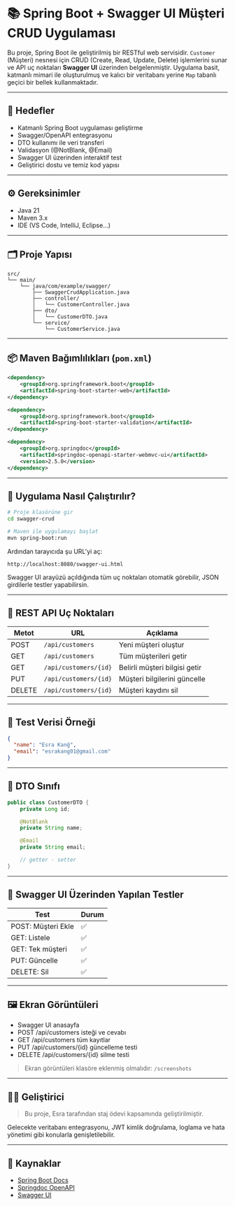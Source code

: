 # 📚 Spring Boot + Swagger UI Müşteri CRUD Uygulaması

Bu proje, Spring Boot ile geliştirilmiş bir RESTful web servisidir. `Customer` (Müşteri) nesnesi için CRUD (Create, Read, Update, Delete) işlemlerini sunar ve API uç noktaları **Swagger UI** üzerinden belgelenmiştir. Uygulama basit, katmanlı mimari ile oluşturulmuş ve kalıcı bir veritabanı yerine `Map` tabanlı geçici bir bellek kullanmaktadır.

---

## 🎯 Hedefler

* Katmanlı Spring Boot uygulaması geliştirme
* Swagger/OpenAPI entegrasyonu
* DTO kullanımı ile veri transferi
* Validasyon (@NotBlank, @Email)
* Swagger UI üzerinden interaktif test
* Geliştirici dostu ve temiz kod yapısı

---

## ⚙️ Gereksinimler

* Java 21
* Maven 3.x
* IDE (VS Code, IntelliJ, Eclipse...)

---

## 🗂️ Proje Yapısı

```
src/
└── main/
    └── java/com/example/swagger/
        ├── SwaggerCrudApplication.java
        ├── controller/
        │   └── CustomerController.java
        ├── dto/
        │   └── CustomerDTO.java
        └── service/
            └── CustomerService.java
```

---

## 📦 Maven Bağımlılıkları (`pom.xml`)

```xml
<dependency>
    <groupId>org.springframework.boot</groupId>
    <artifactId>spring-boot-starter-web</artifactId>
</dependency>

<dependency>
    <groupId>org.springframework.boot</groupId>
    <artifactId>spring-boot-starter-validation</artifactId>
</dependency>

<dependency>
    <groupId>org.springdoc</groupId>
    <artifactId>springdoc-openapi-starter-webmvc-ui</artifactId>
    <version>2.5.0</version>
</dependency>
```

---

## 🚀 Uygulama Nasıl Çalıştırılır?

```bash
# Proje klasörüne gir
cd swagger-crud

# Maven ile uygulamayı başlat
mvn spring-boot:run
```

Ardından tarayıcıda şu URL'yi aç:

```
http://localhost:8080/swagger-ui.html
```

Swagger UI arayüzü açıldığında tüm uç noktaları otomatik görebilir, JSON girdilerle testler yapabilirsin.

---

## 🔗 REST API Uç Noktaları

| Metot  | URL                   | Açıklama                      |
| ------ | --------------------- | ----------------------------- |
| POST   | `/api/customers`      | Yeni müşteri oluştur          |
| GET    | `/api/customers`      | Tüm müşterileri getir         |
| GET    | `/api/customers/{id}` | Belirli müşteri bilgisi getir |
| PUT    | `/api/customers/{id}` | Müşteri bilgilerini güncelle  |
| DELETE | `/api/customers/{id}` | Müşteri kaydını sil           |

---

## 🧪 Test Verisi Örneği

```json
{
  "name": "Esra Kanğ",
  "email": "esrakang01@gmail.com"
}
```

---

## 🧾 DTO Sınıfı

```java
public class CustomerDTO {
    private Long id;

    @NotBlank
    private String name;

    @Email
    private String email;

    // getter - setter
}
```

---

## 🧪 Swagger UI Üzerinden Yapılan Testler

| Test               | Durum |
| ------------------ | ----- |
| POST: Müşteri Ekle | ✅     |
| GET: Listele       | ✅     |
| GET: Tek müşteri   | ✅     |
| PUT: Güncelle      | ✅     |
| DELETE: Sil        | ✅     |

---

## 🖼️ Ekran Görüntüleri

* Swagger UI anasayfa
* POST /api/customers isteği ve cevabı
* GET /api/customers tüm kayıtlar
* PUT /api/customers/{id} güncelleme testi
* DELETE /api/customers/{id} silme testi

> Ekran görüntüleri klasöre eklenmiş olmalıdır: `/screenshots`

---

## 👩‍💻 Geliştirici

> Bu proje, Esra tarafından staj ödevi kapsamında geliştirilmiştir.

Gelecekte veritabanı entegrasyonu, JWT kimlik doğrulama, loglama ve hata yönetimi gibi konularla genişletilebilir.

---

## 🔗 Kaynaklar

* [Spring Boot Docs](https://spring.io/projects/spring-boot)
* [Springdoc OpenAPI](https://springdoc.org/)
* [Swagger UI](https://swagger.io/tools/swagger-ui/)
